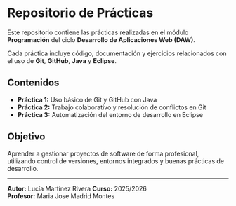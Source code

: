 # Repositorio de Prácticas 

Este repositorio contiene las prácticas realizadas en el módulo **Programación** del ciclo **Desarrollo de Aplicaciones Web (DAW)**.

Cada práctica incluye código, documentación y ejercicios relacionados con el uso de **Git**, **GitHub**, **Java** y **Eclipse**.

## Contenidos

- **Práctica 1:** Uso básico de Git y GitHub con Java  
- **Práctica 2:** Trabajo colaborativo y resolución de conflictos en Git  
- **Práctica 3:** Automatización del entorno de desarrollo en Eclipse  

## Objetivo

Aprender a gestionar proyectos de software de forma profesional, utilizando control de versiones, entornos integrados y buenas prácticas de desarrollo.

---

**Autor:** Lucía Martínez Rivera
**Curso:** 2025/2026  
**Profesor:** Maria Jose Madrid Montes
